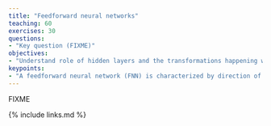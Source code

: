 ```yaml
---
title: "Feedforward neural networks"
teaching: 60
exercises: 30
questions:
- "Key question (FIXME)"
objectives:
- "Understand role of hidden layers and the transformations happening with them"
keypoints:
- "A feedforward neural network (FNN) is characterized by direction of the flow of information between its layers. This network flows in only one direction—forward—from the input nodes, through the hidden nodes and to the output nodes."
---
```

FIXME

{% include links.md %}
